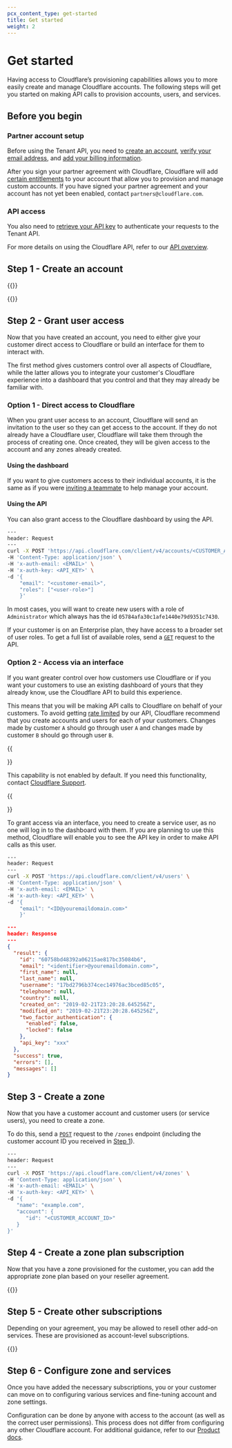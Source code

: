 ```yaml
---
pcx_content_type: get-started
title: Get started
weight: 2
---
```


# Get started

Having access to Cloudflare’s provisioning capabilities allows you to more easily create and manage Cloudflare accounts. The following steps will get you started on making API calls to provision accounts, users, and services.

## Before you begin

### Partner account setup

Before using the Tenant API, you need to [create an account](/fundamentals/account-and-billing/account-setup/create-account/), [verify your email address](/fundamentals/account-and-billing/account-setup/verify-email-address/), and [add your billing information](/fundamentals/account-and-billing/account-setup/create-billing-profile/).

After you sign your partner agreement with Cloudflare, Cloudflare will add [certain entitlements](/tenant/structure/) to your account that allow you to provision and manage custom accounts. If you have signed your partner agreement and your account has not yet been enabled, contact `partners@cloudflare.com`.

### API access

You also need to [retrieve your API key](/api/get-started/keys/#view-your-api-key) to authenticate your requests to the Tenant API.

For more details on using the Cloudflare API, refer to our [API overview](https://api.cloudflare.com/#getting-started-endpoints).

## Step 1 - Create an account

{{<render file="_account-preamble.md">}}

{{<render file="_create-account.md">}}

## Step 2 - Grant user access

Now that you have created an account, you need to either give your customer direct access to Cloudflare or build an interface for them to interact with.

The first method gives customers control over all aspects of Cloudflare, while the latter allows you to integrate your customer's Cloudflare experience into a dashboard that you control and that they may already be familiar with.

### Option 1 - Direct access to Cloudflare

When you grant user access to an account, Cloudflare will send an invitation to the user so they can get access to the account. If they do not already have a Cloudflare user, Cloudflare will take them through the process of creating one. Once created, they will be given access to the account and any zones already created.

#### Using the dashboard

If you want to give customers access to their individual accounts, it is the same as if you were [inviting a teammate](/fundamentals/account-and-billing/account-setup/manage-account-members/#add-account-members) to help manage your account.

#### Using the API

You can also grant access to the Cloudflare dashboard by using the API.

```bash
---
header: Request
---
curl -X POST 'https://api.cloudflare.com/client/v4/accounts/<CUSTOMER_ACCOUNT_ID>/members' \
-H 'Content-Type: application/json' \
-H 'x-auth-email: <EMAIL>' \
-H 'x-auth-key: <API_KEY>' \
-d '{ 
    "email": "<customer-email>", 
    "roles": ["<user-role>"] 
    }'
```

In most cases, you will want to create new users with a role of `Administrator` which always has the id `05784afa30c1afe1440e79d9351c7430`.

If your customer is on an Enterprise plan, they have access to a broader set of user roles. To get a full list of available roles, send a [`GET`](https://api.cloudflare.com/#account-roles-list-roles) request to the API.

### Option 2 - Access via an interface

If you want greater control over how customers use Cloudflare or if you want your customers to use an existing dashboard of yours that they already know, use the Cloudflare API to build this experience.

This means that you will be making API calls to Cloudflare on behalf of your customers. To avoid getting [rate limited](/api/reference/limits/) by our API, Cloudflare recommend that you create accounts and users for each of your customers. Changes made by customer `A` should go through user `A` and changes made by customer `B` should go through user `B`.

{{<Aside type="note">}}

This capability is not enabled by default. If you need this functionality, contact [Cloudflare Support](https://support.cloudflare.com/hc/articles/200172476).

{{</Aside>}}

To grant access via an interface, you need to create a service user, as no one will log in to the dashboard with them. If you are planning to use this method, Cloudflare will enable you to see the API key in order to make API calls as this user.

```bash
---
header: Request
---
curl -X POST 'https://api.cloudflare.com/client/v4/users' \
-H 'Content-Type: application/json' \
-H 'x-auth-email: <EMAIL>' \
-H 'x-auth-key: <API_KEY>' \
-d '{ 
    "email": "<ID@youremaildomain.com>" 
    }'
```

```json
---
header: Response
---
{
  "result": {
    "id": "60758bd48392a06215ae817bc35084b6",
    "email": "<identifier>@youremaildomain.com>",
    "first_name": null,
    "last_name": null,
    "username": "17bd2796b374cec14976ac3bced85c05",
    "telephone": null,
    "country": null,
    "created_on": "2019-02-21T23:20:28.645256Z",
    "modified_on": "2019-02-21T23:20:28.645256Z",
    "two_factor_authentication": {
      "enabled": false,
      "locked": false
    },
    "api_key": "xxx"
  },
  "success": true,
  "errors": [],
  "messages": []
}
```

## Step 3 - Create a zone

Now that you have a customer account and customer users (or service users), you need to create a zone.

To do this, send a [`POST`](https://api.cloudflare.com/#zone-create-zone) request to the `/zones` endpoint (including the customer account ID you received in [Step 1](#step-1---create-an-account)).

```bash
---
header: Request
---
curl -X POST 'https://api.cloudflare.com/client/v4/zones' \
-H 'Content-Type: application/json' \
-H 'x-auth-email: <EMAIL>' \
-H 'x-auth-key: <API_KEY>' \
-d '{
   "name": "example.com",
   "account": {
      "id": "<CUSTOMER_ACCOUNT_ID>"
   }
}'
```

## Step 4 - Create a zone plan subscription

Now that you have a zone provisioned for the customer, you can add the appropriate zone plan based on your reseller agreement.

{{<render file="_create-zone-subscription.md">}}

## Step 5 - Create other subscriptions

Depending on your agreement, you may be allowed to resell other add-on services. These are provisioned as account-level subscriptions.

{{<render file="_create-account-subscription.md">}}

## Step 6 - Configure zone and services

Once you have added the necessary subscriptions, you or your customer can move on to configuring various services and fine-tuning account and zone settings.

Configuration can be done by anyone with access to the account (as well as the correct user permissions). This process does not differ from configuring any other Cloudflare account. For additional guidance, refer to our [Product docs](/).